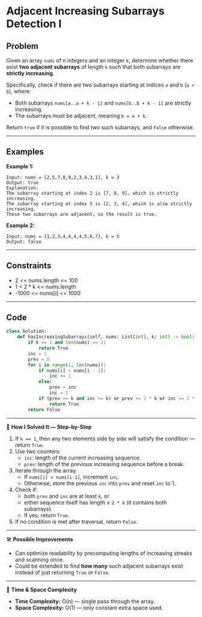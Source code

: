 # Adjacent Increasing Subarrays Detection I

## Problem
Given an array `nums` of n integers and an integer `k`, determine whether there exist **two adjacent subarrays** of length `k` such that both subarrays are **strictly increasing**.  

Specifically, check if there are two subarrays starting at indices `a` and `b` (`a < b`), where:
- Both subarrays `nums[a..a + k - 1]` and `nums[b..b + k - 1]` are strictly increasing.  
- The subarrays must be adjacent, meaning `b = a + k`.

Return `true` if it is possible to find two such subarrays, and `false` otherwise.

---

## Examples

**Example 1:**
```
Input: nums = [2,5,7,8,9,2,3,4,3,1], k = 3
Output: true
Explanation:
The subarray starting at index 2 is [7, 8, 9], which is strictly increasing.
The subarray starting at index 5 is [2, 3, 4], which is also strictly increasing.
These two subarrays are adjacent, so the result is true.
```

**Example 2:**
```
Input: nums = [1,2,3,4,4,4,4,5,6,7], k = 5
Output: false
```

---

## Constraints
- 2 <= nums.length <= 100  
- 1 < 2 * k <= nums.length  
- -1000 <= nums[i] <= 1000  

---

## Code
```python
class Solution:
    def hasIncreasingSubarrays(self, nums: List[int], k: int) -> bool:
        if k == 1 and len(nums) >= 2:
            return True
        inc = 1
        prev = 0
        for i in range(1, len(nums)):
            if nums[i] > nums[i - 1]:
                inc += 1
            else:
                prev = inc
                inc = 1
            if (prev >= k and inc >= k) or prev >= 2 * k or inc >= 2 * k:
                return True
        return False
```

---

🧩 **How I Solved It — Step-by-Step**
1. If `k == 1`, then any two elements side by side will satisfy the condition — return `True`.
2. Use two counters:
   - `inc`: length of the current increasing sequence.
   - `prev`: length of the previous increasing sequence before a break.
3. Iterate through the array:
   - If `nums[i] > nums[i-1]`, increment `inc`.
   - Otherwise, store the previous `inc` into `prev` and reset `inc` to 1.
4. Check if:
   - both `prev` and `inc` are at least `k`, or  
   - either sequence itself has length ≥ `2 * k` (it contains both subarrays).  
   - If yes, return `True`.
5. If no condition is met after traversal, return `False`.

---

🛠️ **Possible Improvements**
- Can optimize readability by precomputing lengths of increasing streaks and scanning once.  
- Could be extended to find **how many** such adjacent subarrays exist instead of just returning `True` or `False`.  

---

🧠 **Time & Space Complexity**
- **Time Complexity:** O(n) — single pass through the array.  
- **Space Complexity:** O(1) — only constant extra space used.
